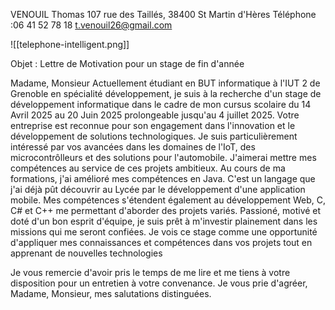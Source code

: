 VENOUIL Thomas
107 rue des Taillés, 38400 St Martin d'Hères
Téléphone :06 41 52 78 18
t.venouil26@gmail.com

![[telephone-intelligent.png]]



Objet : Lettre de Motivation pour un stage de fin d'année

Madame, Monsieur
Actuellement étudiant en BUT informatique à l'IUT 2 de Grenoble en spécialité développement, je suis à la recherche d'un stage de développement informatique dans le cadre de mon cursus scolaire du 14 Avril 2025 au 20 Juin 2025 prolongeable jusqu'au 4 juillet 2025.
Votre entreprise est reconnue pour son engagement dans l'innovation et le développement de solutions technologiques. Je suis particulièrement intéressé par vos avancées dans les domaines de l'IoT, des microcontrôlleurs et des solutions pour l'automobile. J'aimerai mettre mes compétences au service de ces projets ambitieux.
Au cours de ma formations, j'ai amélioré mes compétences en Java. C'est un langage que j'ai déjà pût découvrir au Lycée par le développement d'une application mobile. Mes compétences s'étendent également au développement Web, C, C# et C++ me permettant d'aborder des projets variés.
Passioné, motivé et doté d'un bon esprit d'équipe, je suis prêt à m'investir plainement dans les missions qui me seront confiées. Je vois ce stage comme une opportunité d'appliquer mes connaissances et compétences dans vos projets tout en apprenant de nouvelles technologies

Je vous remercie d'avoir pris le temps de me lire et me tiens à votre disposition pour un entretien à votre convenance.
Je vous prie d'agréer, Madame, Monsieur, mes salutations distinguées.
